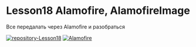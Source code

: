 # Lesson18 Alamofire, AlamofireImage
Все передалать через Alamofire и разобраться

<a href="https://ibb.co/8gRWHhB"><img src="https://i.ibb.co/LdqL3GP/repository-Lesson18.jpg" alt="repository-Lesson18" border="0"></a>
<a href="https://ibb.co/d5WSxks"><img src="https://i.ibb.co/yQfD7gm/Alamofire.jpg" alt="Alamofire" border="0"></a>
